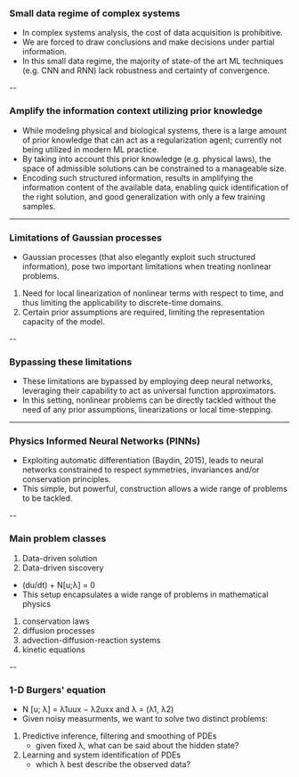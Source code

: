 ### Small data regime of complex systems
- In complex systems analysis, the cost of data acquisition is prohibitive.
- We are forced to draw conclusions and make decisions under partial information.
- In this small data regime, the majority of state-of the art ML techniques (e.g. CNN and RNN) lack robustness and certainty of convergence.

--

### Amplify the information context utilizing prior knowledge
- While modeling physical and biological systems, there is a large amount of prior knowledge that can act as a regularization agent; currently not being utilized in modern ML practice.
- By taking into account this prior knowledge (e.g. physical laws), the space of admissible solutions can be constrained to a manageable size.
- Encoding such structured information, results in amplifying the information content of the available data, enabling quick identification of the right solution, and good generalization with only a few training samples.

---

### Limitations of Gaussian processes
- Gaussian processes (that also elegantly exploit such structured information), pose two important limitations when treating nonlinear problems.
1) Need for local linearization of nonlinear terms with respect to time, and thus limiting the applicability to discrete-time domains.
2) Certain prior assumptions are required, limiting the representation capacity of the model.

--

### Bypassing these limitations
- These limitations are bypassed by employing deep neural networks, leveraging their capability to act as universal function approximators.
- In this setting, nonlinear problems can be directly tackled without the need of any prior assumptions, linearizations or local time-stepping.

---

### Physics Informed Neural Networks (PINNs)
- Exploiting automatic differentiation (Baydin, 2015), leads to neural networks constrained to respect symmetries, invariances and/or conservation principles.
- This simple, but powerful, construction allows a wide range of problems to be tackled.

--

### Main problem classes
1) Data-driven solution
2) Data-driven siscovery

- (du/dt) + N[u;λ] = 0
- This setup encapsulates a wide range of problems in mathematical physics
1) conservation laws
2) diffusion processes
3) advection-diffusion-reaction systems
4) kinetic equations

--

### 1-D Burgers' equation
- N [u; λ] = λ1uux − λ2uxx and λ = (λ1, λ2)
- Given noisy measurments, we want to solve two distinct problems:
1) Predictive inference, filtering and smoothing of PDEs
	- given fixed λ, what can be said about the hidden state?
2) Learning and system identification of PDEs
	- which λ best describe the observed data?

